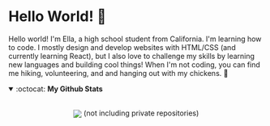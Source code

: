 # Hello World! :wave:

Hello world! I'm Ella, a high school student from California. I'm learning how to code. I mostly design and develop websites with HTML/CSS (and currently learning React), but I also love to challenge my skills by learning new languages and building cool things! When I'm not coding, you can find me hiking, volunteering, and and hanging out with my chickens. :chicken:

<details open>
 <summary> :octocat: <b>My Github Stats</b> </summary>
<br>
<p align = "center">
 <img align="center" src="https://github-readme-stats.vercel.app/api?username=eilla1&count_private=true" />
(not including private repositories)
</p>

</details>

